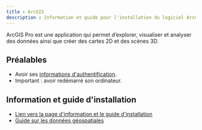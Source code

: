 ```yaml
---
title : ArcGIS
description : Information et guide pour l'installation du logiciel ArcGIS Pro.
---
```


ArcGIS Pro est une application qui permet d’explorer, visualiser et analyser des données ainsi que créer des cartes 2D et des scènes 3D.

## Préalables

- Avoir ses [informations d'authentification](../authentification).
- Important : avoir redémarré son ordinateur.

## Information et guide d'installation
- [Lien vers la page d'information et le guide d'installation](https://ti.umontreal.ca/offre-de-services/services-par-categorie/logiciels/liste-des-logiciels/arcgis-pro-arcgis-online/)
- [Guide sur les données géospatiales](https://bib.umontreal.ca/guides/donnees-statistiques-geospatiales/donnees-geospatiales)